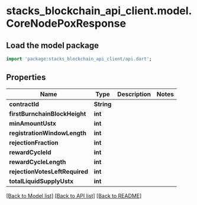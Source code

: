 # stacks_blockchain_api_client.model.CoreNodePoxResponse

## Load the model package
```dart
import 'package:stacks_blockchain_api_client/api.dart';
```

## Properties
Name | Type | Description | Notes
------------ | ------------- | ------------- | -------------
**contractId** | **String** |  | 
**firstBurnchainBlockHeight** | **int** |  | 
**minAmountUstx** | **int** |  | 
**registrationWindowLength** | **int** |  | 
**rejectionFraction** | **int** |  | 
**rewardCycleId** | **int** |  | 
**rewardCycleLength** | **int** |  | 
**rejectionVotesLeftRequired** | **int** |  | 
**totalLiquidSupplyUstx** | **int** |  | 

[[Back to Model list]](../README.md#documentation-for-models) [[Back to API list]](../README.md#documentation-for-api-endpoints) [[Back to README]](../README.md)


